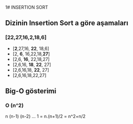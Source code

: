 1# INSERTION SORT
## Dizinin Insertion Sort a göre aşamaları
### [22,27,16,2,18,6]
* [**2**,27,16, **22**, 18,6]
* [2, **6**, 16,22,18,**27**]
* [2,6, **16**, 22,18,27]
* [2,6,16, **18**, **22**, 27]
* [2,6,16,18, **22**, 27]
* [2,6,16,18,22,27]

## Big-O gösterimi
### O (n^2)
n (n-1) (n-2) ... 1 = n.(n+1)/2 = n^2+n/2










